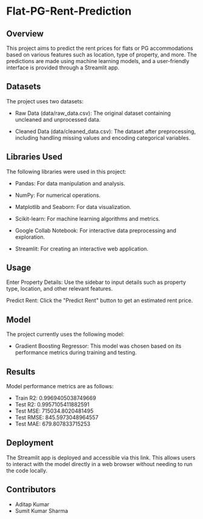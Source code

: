 # Flat-PG-Rent-Prediction

## Overview
This project aims to predict the rent prices for flats or PG accommodations based on various features such as location, type of property, and more.
The predictions are made using machine learning models, and a user-friendly interface is provided through a Streamlit app.


## Datasets
The project uses two datasets:

- Raw Data (data/raw_data.csv): The original dataset containing uncleaned and unprocessed data.

- Cleaned Data (data/cleaned_data.csv): The dataset after preprocessing, including handling missing values and encoding categorical variables.

## Libraries Used

The following libraries were used in this project:

- Pandas: For data manipulation and analysis.

- NumPy: For numerical operations.

- Matplotlib and Seaborn: For data visualization.

- Scikit-learn: For machine learning algorithms and metrics.

- Google Collab Notebook: For interactive data preprocessing and exploration.

- Streamlit: For creating an interactive web application.

## Usage

Enter Property Details: Use the sidebar to input details such as property type, location, and other relevant features.

Predict Rent: Click the "Predict Rent" button to get an estimated rent price.

## Model
The project currently uses the following model:

- Gradient Boosting Regressor: This model was chosen based on its performance metrics during training and testing.

## Results

Model performance metrics are as follows:

- Train R2: 0.9969405038749669
- Test R2: 0.9957105411882591
- Test MSE: 715034.8020481495
- Test RMSE: 845.5973048964557
- Test MAE: 679.807833715253

## Deployment
The Streamlit app is deployed and accessible via this link. This allows users to interact with the model directly in a web browser without needing to run the code locally.

## Contributors
- Aditap Kumar
- Sumit Kumar Sharma